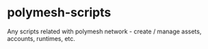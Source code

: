 # polymesh-scripts
Any scripts related with polymesh network - create / manage assets, accounts, runtimes, etc.
